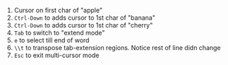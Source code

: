 1. Cursor on first char of "apple"
2. `Ctrl-Down` to adds cursor to 1st char of "banana"
3. `Ctrl-Down` to adds cursor to 1st char of "cherry"
4. `Tab` to switch to "extend mode"
5. `e` to select till end of word
6. `\\t` to transpose tab-extension regions. Notice rest of line didn change
7. `Esc` to exit multi-cursor mode
